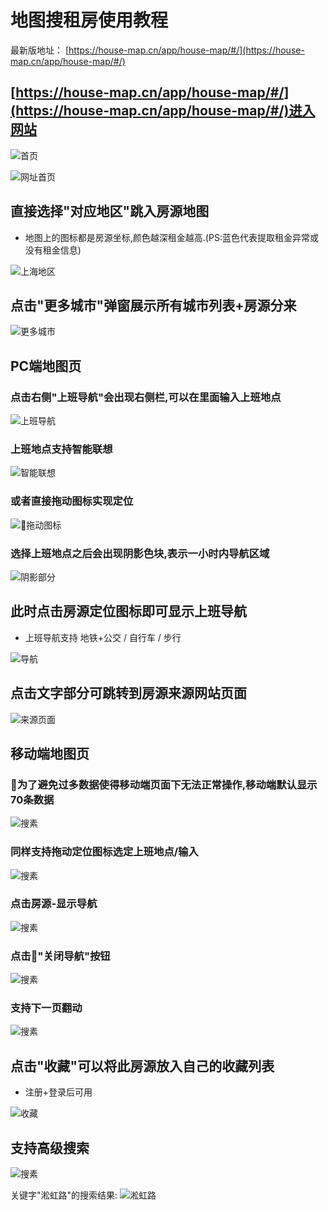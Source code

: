 # 地图搜租房使用教程

最新版地址： [https://house-map.cn/app/house-map/#/](https://house-map.cn/app/house-map/#/)


##  [https://house-map.cn/app/house-map/#/](https://house-map.cn/app/house-map/#/)进入网站

![首页](/md-img/首页.webp)

![网址首页](/md-img/首页-城市.webp)

## 直接选择"对应地区"跳入房源地图

- 地图上的图标都是房源坐标,颜色越深租金越高.(PS:蓝色代表提取租金异常或没有租金信息)

![上海地区](/md-img/上海地区.webp)

## 点击"更多城市"弹窗展示所有城市列表+房源分来

![更多城市](/md-img/更多城市.webp)

## PC端地图页

### 点击右侧"上班导航"会出现右侧栏,可以在里面输入上班地点

![上班导航](/md-img/上班导航.webp)

### 上班地点支持智能联想

![智能联想](/md-img/智能联想.webp)

### 或者直接拖动图标实现定位

![拖动图标](/md-img/拖动图标.jpg)

### 选择上班地点之后会出现阴影色块,表示一小时内导航区域

![阴影部分](/md-img/阴影部分.webp)

## 此时点击房源定位图标即可显示上班导航

- 上班导航支持 地铁+公交 / 自行车 / 步行

![导航](/md-img/上班导航.webp)

## 点击文字部分可跳转到房源来源网站页面

![来源页面](/md-img/房源信息.webp)

## 移动端地图页

### 为了避免过多数据使得移动端页面下无法正常操作,移动端默认显示70条数据

![搜素](/md-img/移动端地图页.webp)

### 同样支持拖动定位图标选定上班地点/输入

![搜素](/md-img/定位.webp)

### 点击房源-显示导航

![搜素](/md-img/显示导航.webp)

### 点击"关闭导航"按钮

![搜素](/md-img/关闭导航.webp)

### 支持下一页翻动

![搜素](/md-img/下一页.webp)

## 点击"收藏"可以将此房源放入自己的收藏列表

- 注册+登录后可用

![收藏](/md-img/收藏.webp)

## 支持高级搜索

![搜素](/md-img/高级搜索.webp)

关键字"淞虹路"的搜索结果:
![淞虹路](/md-img/搜索结果.webp)
